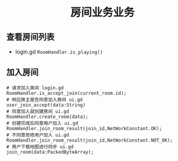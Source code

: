 # <center> 房间业务业务 </center>
## 查看房间列表
 - login.gd ``` RoomHandler.is_playing() ```

## 加入房间
```gdscript
# 请求加入房间 login.gd
RoomHandler.is_accept_join(current_room.id);
# 响应房主是否同意加入房间 ui.gd
user_join_accept(data:String)
# 同意加入就创建房间 ui.gd
RoomHandler.create_room(data);
# 创建完成后同意用户加入 ui.gd
RoomHandler.join_room_result(join_id,NetWorkConstant.OK);
# 不同意拒绝用户加入 ui.gd
RoomHandler.join_room_result(join_id,NetWorkConstant.NOT_OK);
# 用户下载地图进行同步 ui.gd
join_room(data:PackedByteArray);
```